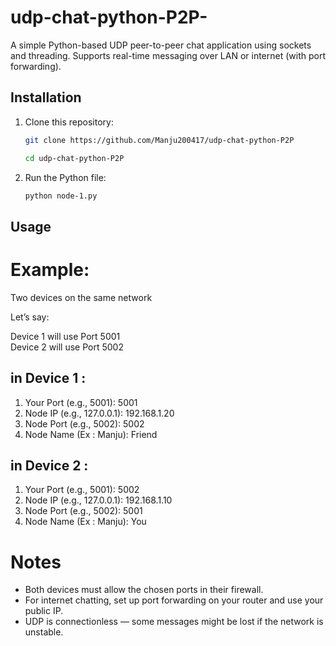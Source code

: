 # udp-chat-python-P2P-
A simple Python-based UDP peer-to-peer chat application using sockets and threading. Supports real-time messaging over LAN or internet (with port forwarding).




##  Installation
1. Clone this repository:
   ```bash
   git clone https://github.com/Manju200417/udp-chat-python-P2P
   
   cd udp-chat-python-P2P

2. Run the Python file:
    ```bash
   python node-1.py
    
## Usage

# Example: 

Two devices on the same network

Let’s say:

Device 1 will use Port 5001  
Device 2 will use Port 5002  

## in Device 1 :
1. Your Port (e.g., 5001): 5001  
2. Node IP (e.g., 127.0.0.1): 192.168.1.20  
3. Node Port (e.g., 5002): 5002  
4. Node Name (Ex : Manju): Friend  

## in Device 2 :  
1. Your Port (e.g., 5001): 5002  
2. Node IP (e.g., 127.0.0.1): 192.168.1.10  
3. Node Port (e.g., 5002): 5001  
4. Node Name (Ex : Manju): You  

# Notes  
  - Both devices must allow the chosen ports in their firewall.  
  - For internet chatting, set up port forwarding on your router and use your public IP.  
  - UDP is connectionless — some messages might be lost if the network is unstable.  
